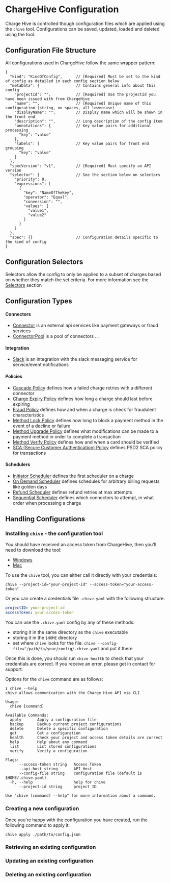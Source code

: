 # ChargeHive Configuration
Charge Hive is controlled though configuration files which are applied using the `chive` tool. 
Configurations can be saved, updated, loaded and deleted using the tool.

## Configuration File Structure
All configurations used in ChargeHive follow the same wrapper pattern:
```json5
{
  "kind": "KindOfConfig",      // [Required] Must be set to the kind of config as detailed in each config section below
  "metaData": {                // Contains general info about this config
    "projectId": "",           // [Required] Use the projectId you have been issued with from ChargeHive
    "name": "",                // [Required] Unique name of this configuration (string, no spaces, all lowercase)
    "displayName": "",         // Display name which will be shown in the front end
    "description": "",         // Long description of the config item
    "annotations": {           // Key value pairs for additional processing
      "key": "value"
    },
    "labels": {                // Key value pairs for front end grouping
      "key": "value"
    }
  },
  "specVersion": "v1",         // [Required] Must specify an API version
  "selector": {                // See the section below on selectors
    "priority": 0,
    "expressions": [
      {
        "key": "NameOfTheKey",
        "operator": "Equal",
        "conversion": "",
        "values": [
          "value1",
          "value2"
        ]
      }
    ]
  },
  "spec": {}                   // Configuration details specific to the kind of config
}
```

## Configuration Selectors
Selectors allow the config to only be applied to a subset of charges based on whether they match the set criteria.
For more information see the [Selectors](selectors.md) section

## Configuration Types
#### Connectors
+ [Connector](connectors/connector.md) is an external api services like payment gateways or fraud services
+ [ConnectorPool](connectors/pool.md) is a pool of connectors ... 

#### Integration
+ [Slack](integration/slack.md) is an integration with the slack messaging service for service/event notifications

#### Policies
+ [Cascade Policy](policy/cascade.md) defines how a failed charge retries with a different connector
+ [Charge Expiry Policy](policy/charge_expiry.md) defines how long a charge should last before expiring
+ [Fraud Policy](policy/fraud.md) defines how and when a charge is check for fraudulent characteristics 
+ [Method Lock Policy](policy/method_lock.md) defines how long to block a payment method in the event of a decline or failure
+ [Method Upgrade Policy](policy/method_upgrade.md) defines what modifications can be made to a payment method in order to complete a transaction 
+ [Method Verify Policy](policy/method_verify.md) defines how and when a card should be verified
+ [SCA (Secure Customer Authentication) Policy](policy/sca.md) defines PSD2 SCA policy for transactions

#### Schedulers
+ [Initiator Scheduler](scheduler/initiator.md) defines the first scheduler on a charge
+ [On Demand Scheduler](scheduler/on_demand.md) defines schedules for arbitrary billing requests like golden days
+ [Refund Scheduler](scheduler/refund.md) defines refund retries at max attempts
+ [Sequential Scheduler](scheduler/sequential.md) defines which connectors to attempt, in what order when processing a charge


## Handling Configurations

### Installing `chive` - the configuration tool

You should have received an access token from ChargeHive, then you'll need to download the tool:
+ [Windows](https://cdn.chargehive.com/tools/chive/dist/windows/chive.exe)
+ [Mac](https://cdn.chargehive.com/tools/chive/dist/mac/chive)

To use the `chive` tool, you can either call it directly with your credentials:
```
chive --project-id="your-project-id" --access-token="your-access-token"
```

Or you can create a credentials file `.chive.yaml` with the following structure:
```yaml
projectID: your-project-id
accessToken: your-access-token
```

You can use the `.chive.yaml` config by any of these methods:
- storing it in the same directory as the `chive` executable
- storing it in the `$HOME` directory
- set where `chive` looks for the file: `chive --config-file="/path/to/your/config/.chive.yaml` and put it there

Once this is done, you should run `chive health` to check that your credentials are correct.
If you receive an error, please get in contact for support.

Options for the `chive` command are as follows:
```
❯ chive --help
chive allows communication with the Charge Hive API via CLI

Usage:
  chive [command]

Available Commands:
  apply       Apply a configuration file
  backup      Backup current project configurations
  delete      Delete a specific configuration
  get         Get a configuration
  health      Check your project and access token details are correct
  help        Help about any command
  list        List stored configurations
  verify      Verify a configuration

Flags:
      --access-token string   Access Token
      --api-host string       API Host
      --config-file string    configuration file (default is $HOME/.chive.yaml)
  -h, --help                  help for chive
      --project-id string     project ID

Use "chive [command] --help" for more information about a command.
```


### Creating a new configuration
Once you're happy with the configuration you have created, run the following command to apply it:
```
chive apply ./path/to/config.json
```

### Retrieving an existing configuration



### Updating an existing configuration
### Deleting an existing configuration


